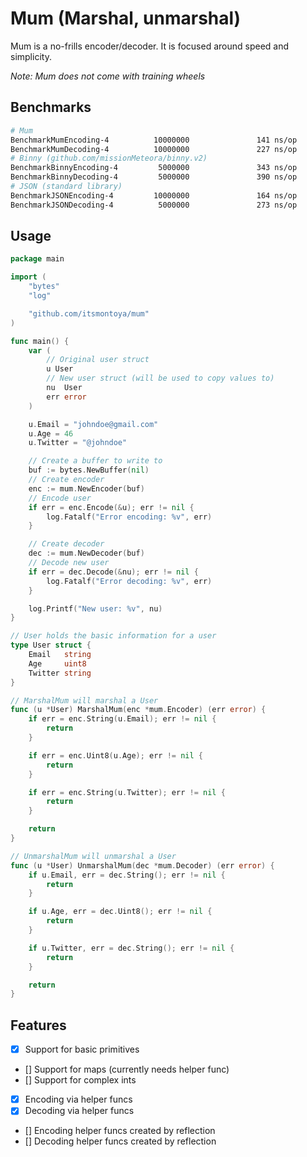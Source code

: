 # Mum (Marshal, unmarshal)
Mum is a no-frills encoder/decoder. It is focused around speed and simplicity. 

*Note: Mum does not come with training wheels*

## Benchmarks
```bash
# Mum
BenchmarkMumEncoding-4          10000000               141 ns/op               0 B/op          0 allocs/op
BenchmarkMumDecoding-4          10000000               227 ns/op              16 B/op          1 allocs/op
# Binny (github.com/missionMeteora/binny.v2)
BenchmarkBinnyEncoding-4         5000000               343 ns/op              32 B/op          6 allocs/op
BenchmarkBinnyDecoding-4         5000000               390 ns/op              32 B/op          2 allocs/op
# JSON (standard library)
BenchmarkJSONEncoding-4         10000000               164 ns/op               0 B/op          0 allocs/op
BenchmarkJSONDecoding-4          5000000               273 ns/op               0 B/op          0 allocs/op
```

## Usage
```go
package main

import (
	"bytes"
	"log"

	"github.com/itsmontoya/mum"
)

func main() {
	var (
		// Original user struct
		u User
		// New user struct (will be used to copy values to)
		nu  User
		err error
	)

	u.Email = "johndoe@gmail.com"
	u.Age = 46
	u.Twitter = "@johndoe"

	// Create a buffer to write to
	buf := bytes.NewBuffer(nil)
	// Create encoder
	enc := mum.NewEncoder(buf)
	// Encode user
	if err = enc.Encode(&u); err != nil {
		log.Fatalf("Error encoding: %v", err)
	}

	// Create decoder
	dec := mum.NewDecoder(buf)
	// Decode new user
	if err = dec.Decode(&nu); err != nil {
		log.Fatalf("Error decoding: %v", err)
	}

	log.Printf("New user: %v", nu)
}

// User holds the basic information for a user
type User struct {
	Email   string
	Age     uint8
	Twitter string
}

// MarshalMum will marshal a User
func (u *User) MarshalMum(enc *mum.Encoder) (err error) {
	if err = enc.String(u.Email); err != nil {
		return
	}

	if err = enc.Uint8(u.Age); err != nil {
		return
	}

	if err = enc.String(u.Twitter); err != nil {
		return
	}

	return
}

// UnmarshalMum will unmarshal a User
func (u *User) UnmarshalMum(dec *mum.Decoder) (err error) {
	if u.Email, err = dec.String(); err != nil {
		return
	}

	if u.Age, err = dec.Uint8(); err != nil {
		return
	}

	if u.Twitter, err = dec.String(); err != nil {
		return
	}

	return
}

```

## Features
- [x] Support for basic primitives
- [] Support for maps (currently needs helper func)
- [] Support for complex ints
- [x] Encoding via helper funcs
- [x] Decoding via helper funcs
- [] Encoding helper funcs created by reflection
- [] Decoding helper funcs created by reflection